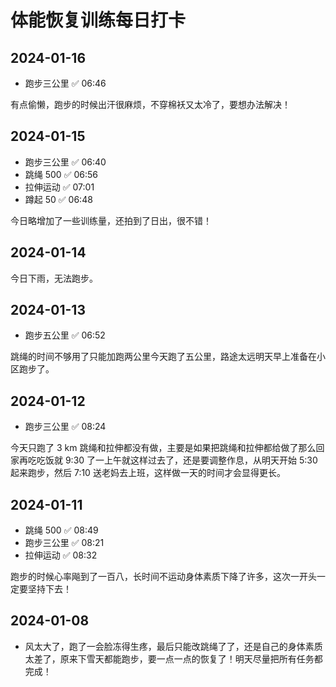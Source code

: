 # 体能恢复训练每日打卡

## 2024-01-16 

- 跑步三公里 ✅ 06:46

有点偷懒，跑步的时候出汗很麻烦，不穿棉袄又太冷了，要想办法解决！

## 2024-01-15 

-   跑步三公里 ✅ 06:40
-   跳绳 500 ✅ 06:56
-   拉伸运动 ✅ 07:01
-   蹲起 50 ✅ 06:48

今日略增加了一些训练量，还拍到了日出，很不错！

## 2024-01-14

今日下雨，无法跑步。

## 2024-01-13 

- 跑步五公里 ✅ 06:52

跳绳的时间不够用了只能加跑两公里今天跑了五公里，路途太远明天早上准备在小区跑步了。

## 2024-01-12 

-   跑步三公里 ✅ 08:24

今天只跑了 3 km 跳绳和拉伸都没有做，主要是如果把跳绳和拉伸都给做了那么回家再吃吃饭就 9:30 了一上午就这样过去了，还是要调整作息，从明天开始 5:30 起来跑步，然后 7:10 送老妈去上班，这样做一天的时间才会显得更长。

## 2024-01-11 

-   跳绳 500 ✅ 08:49
-   跑步三公里 ✅ 08:21
-   拉伸运动 ✅ 08:32

跑步的时候心率飚到了一百八，长时间不运动身体素质下降了许多，这次一开头一定要坚持下去！

## 2024-01-08 

- 风太大了，跑了一会脸冻得生疼，最后只能改跳绳了了，还是自己的身体素质太差了，原来下雪天都能跑步，要一点一点的恢复了！明天尽量把所有任务都完成！